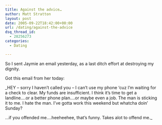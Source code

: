 ```yaml
---
title: Against the advice…
author: Matt Stratton
layout: post
date: 2005-09-22T18:42:00+00:00
url: /dating/against-the-advice
dsq_thread_id:
  - 28256273
categories:
  - Dating

---
```

So I sent Jaymie an email yesterday, as a last ditch effort at destroying my dignity.

Got this email from her today:

_HEY &#8211; sorry I haven&#8217;t called you &#8211; I can&#8217;t use my phone &#8216;cuz I&#8217;m waiting for a check to clear. My funds are insufficient. I think it&#8217;s time to get a landline&#8230;.or a better phone plan&#8230;.or maybe even a job. The man is sticking it to me. I hate the man. I&#8217;ve gotta work this weekend but whatcha doin&#8217; Sunday?
  
&#8230;if you offended me&#8230;.heeheehee, that&#8217;s funny. Takes alot to offend me._